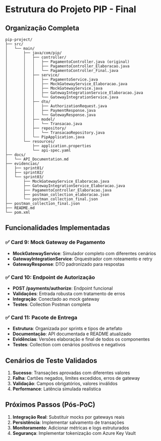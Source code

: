 # Estrutura do Projeto PIP - Final

## Organização Completa

```
pip-project/
├── src/
│   └── main/
│       ├── java/com/pip/
│       │   ├── controller/
│       │   │   ├── PagamentoController.java (original)
│       │   │   ├── PagamentoController_Elaboracao.java
│       │   │   └── PagamentoController_Final.java
│       │   ├── service/
│       │   │   ├── PagamentoService.java
│       │   │   ├── MockGatewayService_Elaboracao.java
│       │   │   ├── MockGatewayService.java
│       │   │   ├── GatewayIntegrationService_Elaboracao.java
│       │   │   └── GatewayIntegrationService.java
│       │   ├── dto/
│       │   │   ├── AuthorizationRequest.java
│       │   │   ├── PaymentResponse.java
│       │   │   └── GatewayResponse.java
│       │   ├── model/
│       │   │   └── Transacao.java
│       │   ├── repository/
│       │   │   └── TransacaoRepository.java
│       │   └── PipApplication.java
│       └── resources/
│           ├── application.properties
│           └── api-spec.yaml
├── docs/
│   └── API_Documentation.md
├── evidencias/
│   ├── sprint01/
│   ├── sprint02/
│   └── sprint03/
│       ├── MockGatewayService_Elaboracao.java
│       ├── GatewayIntegrationService_Elaboracao.java
│       ├── PagamentoController_Elaboracao.java
│       ├── postman_collection_elaboracao.json
│       └── postman_collection_final.json
├── postman_collection_final.json
├── README.md
└── pom.xml
```

## Funcionalidades Implementadas

### ✅ Card 9: Mock Gateway de Pagamento
- **MockGatewayService**: Simulador completo com diferentes cenários
- **GatewayIntegrationService**: Orquestrador com roteamento e retry
- **GatewayResponse**: DTO padronizado para respostas

### ✅ Card 10: Endpoint de Autorização
- **POST /payments/authorize**: Endpoint funcional
- **Validações**: Entrada robusta com tratamento de erros
- **Integração**: Conectado ao mock gateway
- **Testes**: Collection Postman completa

### ✅ Card 11: Pacote de Entrega
- **Estrutura**: Organizada por sprints e tipos de artefato
- **Documentação**: API documentada e README atualizado
- **Evidências**: Versões elaboração e final de todos os componentes
- **Testes**: Collection com cenários positivos e negativos

## Cenários de Teste Validados

1. **Sucesso**: Transações aprovadas com diferentes valores
2. **Falha**: Cartões negados, limites excedidos, erros de gateway
3. **Validação**: Campos obrigatórios, valores inválidos
4. **Performance**: Latência simulada realística

## Próximos Passos (Pós-PoC)

1. **Integração Real**: Substituir mocks por gateways reais
2. **Persistência**: Implementar salvamento de transações
3. **Monitoramento**: Adicionar métricas e logs estruturados
4. **Segurança**: Implementar tokenização com Azure Key Vault

